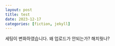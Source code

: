 ```yaml
---
layout: post
title: test
date: 2023-12-17
categories: [fiction, jekyll]
---
```


세팅이 변화하였습니다.
왜 업로드가 안되는가?
해치웟나?
